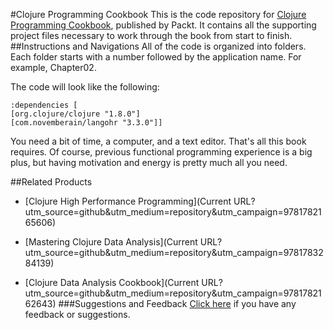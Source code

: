 #Clojure Programming Cookbook
This is the code repository for [Clojure Programming Cookbook](https://www.packtpub.com/application-development/clojure-programming-cookbook?utm_source=github&utm_medium=repository&utm_campaign=9781785885037), published by Packt. It contains all the supporting project files necessary to work through the book from start to finish.
##Instructions and Navigations
All of the code is organized into folders. Each folder starts with a number followed by the application name. For example, Chapter02.



The code will look like the following:
```
:dependencies [
[org.clojure/clojure "1.8.0"]
[com.novemberain/langohr "3.3.0"]]
```

You need a bit of time, a computer, and a text editor. That's all this book requires. Of course, previous functional programming experience is a big plus, but having motivation and energy is pretty much all you need.

##Related Products
* [Clojure High Performance Programming](Current URL?utm_source=github&utm_medium=repository&utm_campaign=9781782165606)

* [Mastering Clojure Data Analysis](Current URL?utm_source=github&utm_medium=repository&utm_campaign=9781783284139)

* [Clojure Data Analysis Cookbook](Current URL?utm_source=github&utm_medium=repository&utm_campaign=9781782162643)
###Suggestions and Feedback
[Click here](https://docs.google.com/forms/d/e/1FAIpQLSe5qwunkGf6PUvzPirPDtuy1Du5Rlzew23UBp2S-P3wB-GcwQ/viewform) if you have any feedback or suggestions.
